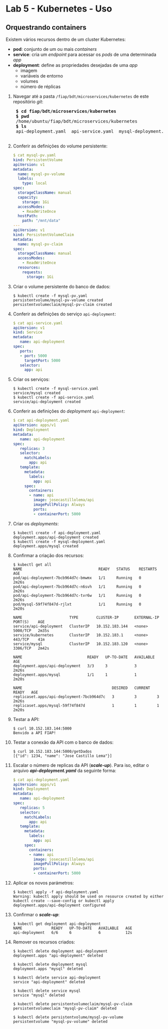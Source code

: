 # Lab 5 - Kubernetes - Uso

Orquestrando containers
--------------
Existem vários recursos dentro de um cluster Kubernetes:
 - **pod**: conjunto de um ou mais *containers*
 - **service**: cria um *endpoint* para acessar os *pods* de uma determinada *app*
 - **deployment**: define as propriedades desejadas de uma *app*
     - imagem
     - variáveis de entorno
     - volumes
     - número de réplicas

 
1. Navegar até a pasta `/fiap/bdt/microservices/kubernetes` de este repositório *git*:
    <pre>
    <b>$ cd fiap/bdt/microservices/kubernetes
    $ pwd</b>
    /home/ubuntu/fiap/bdt/microservices/kubernetes
    <b>$ ls</b>
    api-deployment.yaml  api-service.yaml  mysql-deployment.yaml  mysql-pv.yaml  mysql-service.yaml
    </pre>
    
2. Conferir as definições do volume persistente:
    ```yaml
    $ cat mysql-pv.yaml 
    kind: PersistentVolume
    apiVersion: v1
    metadata:
      name: mysql-pv-volume
      labels:
        type: local
    spec:
      storageClassName: manual
      capacity:
        storage: 1Gi
      accessModes:
        - ReadWriteOnce
      hostPath:
        path: "/mnt/data"
    ---
    apiVersion: v1
    kind: PersistentVolumeClaim
    metadata:
      name: mysql-pv-claim
    spec:
      storageClassName: manual
      accessModes:
        - ReadWriteOnce
      resources:
        requests:
          storage: 1Gi
    ```

3. Criar o volume persistente do banco de dados:
    ```
    $ kubectl create -f mysql-pv.yaml
    persistentvolume/mysql-pv-volume created
    persistentvolumeclaim/mysql-pv-claim created
    ```

4. Conferir as definições do serviço `api-deployment`:
    ```yaml
    $ cat api-service.yaml
    apiVersion: v1
    kind: Service
    metadata:
       name: api-deployment
    spec:
       ports:
       - port: 5000
         targetPort: 5000
       selector:
         app: api
    ```

5. Criar os serviços:
    ```
    $ kubectl create -f mysql-service.yaml
    service/mysql created
    $ kubectl create -f api-service.yaml
    service/api-deployment created
    ```

6. Conferir as definições do *deployment* `api-deployment`:
    ```yaml
    $ cat api-deployment.yaml 
    apiVersion: apps/v1
    kind: Deployment
    metadata:
       name: api-deployment
    spec:
       replicas: 3
       selector:
         matchLabels:
           app: api
       template:
         metadata:
           labels:
             app: api
         spec:
           containers:
           - name: api
             image: josecastillolema/api
             imagePullPolicy: Always
             ports:
             - containerPort: 5000
    ```

7. Criar os *deployments*:
    ```
    $ kubectl create -f api-deployment.yaml
    deployment.apps/api-deployment created
    $ kubectl create -f mysql-deployment.yaml
    deployment.apps/mysql created
    ```
    
8. Confirmar a criação dos recursos:
   ```
   $ kubectl get all
   NAME                                  READY   STATUS    RESTARTS   AGE
   pod/api-deployment-7bcb964d7c-bmwmx   1/1     Running   0          2m26s
   pod/api-deployment-7bcb964d7c-n6svh   1/1     Running   0          2m26s
   pod/api-deployment-7bcb964d7c-tvr6w   1/1     Running   0          2m26s
   pod/mysql-59f74f847d-rjlxt            1/1     Running   0          2m20s

   NAME                     TYPE        CLUSTER-IP       EXTERNAL-IP   PORT(S)    AGE
   service/api-deployment   ClusterIP   10.152.183.144   <none>        5000/TCP   2m35s
   service/kubernetes       ClusterIP   10.152.183.1     <none>        443/TCP    41m
   service/mysql            ClusterIP   10.152.183.120   <none>        3306/TCP   2m42s

   NAME                             READY   UP-TO-DATE   AVAILABLE   AGE
   deployment.apps/api-deployment   3/3     3            3           2m26s
   deployment.apps/mysql            1/1     1            1           2m20s

   NAME                                        DESIRED   CURRENT   READY   AGE
   replicaset.apps/api-deployment-7bcb964d7c   3         3         3       2m26s
   replicaset.apps/mysql-59f74f847d            1         1         1       2m20s
   ```
   
9. Testar a API:
    ```
    $ curl 10.152.183.144:5000
    Benvido a API FIAP!
    ```

10. Testar a conexão da API com o banco de dados:
    ```
    $ curl 10.152.183.144:5000/getDados
    [{"id": 1234, "name": "Jose Castillo Lema"}]
    ```

11. Escalar o número de replicas da API (***scale-up***). Para iso, editar o arquivo ***api-deployment.yaml*** da seguinte forma:
    ```yaml
    $ cat api-deployment.yaml 
    apiVersion: apps/v1
    kind: Deployment
    metadata:
       name: api-deployment
    spec:
       replicas: 5
       selector:
         matchLabels:
           app: api
       template:
         metadata:
           labels:
             app: api
         spec:
           containers:
           - name: api
             image: josecastillolema/api
             imagePullPolicy: Always
             ports:
             - containerPort: 5000
    ```

12. Aplicar os novos parámetros:
    ```
    $ kubectl apply -f api-deployment.yaml
    Warning: kubectl apply should be used on resource created by either kubectl create --save-config or kubectl apply
    deployment.apps/api-deployment configured
    ```

13. Confirmar o ***scale-up***:
    ```
    $ kubectl get deployment api-deployment
    NAME             READY   UP-TO-DATE   AVAILABLE   AGE
    api-deployment   6/6     6            6           12s
    ```

14. Remover os recursos criados:
    ```
    $ kubectl delete deployment api-deployment 
    deployment.apps "api-deployment" deleted

    $ kubectl delete deployment mysql
    deployment.apps "mysql" deleted

    $ kubectl delete service api-deployment
    service "api-deployment" deleted

    $ kubectl delete service mysql
    service "mysql" deleted

    $ kubectl delete persistentvolumeclaim/mysql-pv-claim
    persistentvolumeclaim "mysql-pv-claim" deleted

    $ kubectl delete persistentvolume/mysql-pv-volume 
    persistentvolume "mysql-pv-volume" deleted
    ```
